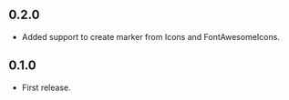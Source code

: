 ## 0.2.0

* Added support to create marker from Icons and FontAwesomeIcons.

## 0.1.0

* First release.